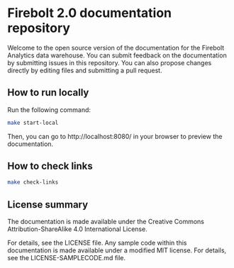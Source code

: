 # Firebolt 2.0 documentation repository

Welcome to the open source version of the documentation for the Firebolt Analytics data warehouse. You can submit feedback on the documentation by submitting issues in this repository. You can also propose changes directly by editing files and submitting a pull request.

## How to run locally
Run the following command:
```bash
make start-local
```

Then, you can go to http://localhost:8080/ in your browser to preview the documentation.

## How to check links
```bash
make check-links
```

## License summary

The documentation is made available under the Creative Commons Attribution-ShareAlike 4.0 International License.

For details, see the LICENSE file. Any sample code within this documentation is made available under a modified MIT license. For details, see the LICENSE-SAMPLECODE.md file.
